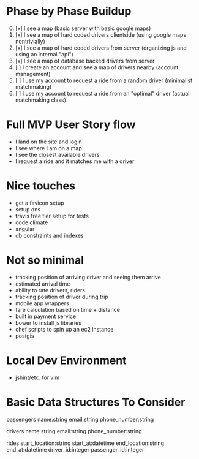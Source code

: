 # Phase by Phase Buildup
0. [x] I see a map (basic server with basic google maps)
1. [x] I see a map of hard coded drivers clientside (using google maps nontrivially)
2. [x] I see a map of hard coded drivers from server (organizing js and using an internal "api")
3. [x] I see a map of database backed drivers from server
4. [ ] I create an account and see a map of drivers nearby (account management)
5. [ ] I use my account to request a ride from a random driver (minimalist matchmaking)
6. [ ] I use my account to request a ride from an "optimal" driver (actual matchmaking class)

# Full MVP User Story flow
* I land on the site and login
* I see where I am on a map
* I see the closest available drivers
* I request a ride and it matches me with a driver

# Nice touches
* get a favicon setup
* setup dns
* travis free tier setup for tests
* code climate
* angular
* db constraints and indexes

# Not so minimal
* tracking position of arriving driver and seeing them arrive
* estimated arrival time
* ability to rate drivers, riders
* tracking position of driver during trip
* mobile app wrappers
* fare calculation based on time + distance
* built in payment service
* bower to install js libraries
* chef scripts to spin up an ec2 instance
* postgis

# Local Dev Environment
* jshint/etc. for vim

# Basic Data Structures To Consider
passengers
name:string
email:string
phone_number:string

drivers
name:string
email:string
phone_number:string

rides
start_location:string
start_at:datetime
end_location:string
end_at:datetime
driver_id:integer
passenger_id:integer

